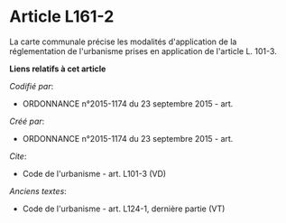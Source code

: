 # Article L161-2

La carte communale précise les modalités d'application de la réglementation de l'urbanisme prises en application de l'article
L. 101-3.

**Liens relatifs à cet article**

_Codifié par_:

  - ORDONNANCE n°2015-1174 du 23 septembre 2015 - art.

_Créé par_:

  - ORDONNANCE n°2015-1174 du 23 septembre 2015 - art.

_Cite_:

  - Code de l'urbanisme - art. L101-3 (VD)

_Anciens textes_:

  - Code de l'urbanisme - art. L124-1, dernière partie  (VT)
